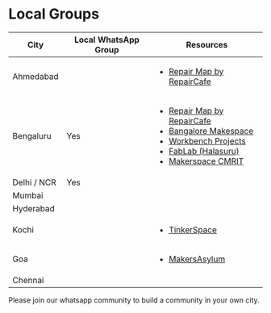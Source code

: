 # Local Groups

| City        | Local WhatsApp Group | Resources                                                                                                                                                                                                                                                                                                                                                                                                                                                                                                                           |
| ----------- | -------------------- | ----------------------------------------------------------------------------------------------------------------------------------------------------------------------------------------------------------------------------------------------------------------------------------------------------------------------------------------------------------------------------------------------------------------------------------------------------------------------------------------------------------------------------------- |
| Ahmedabad   |                      | <ul><li><a href="https://www.google.com/maps/d/u/4/edit?mid=1a_y1nsN3M05Aza_k18HZHWjvLFZer4M&#x26;usp=sharing">Repair Map by RepairCafe</a></li></ul>                                                                                                                                                                                                                                                                                                                                                                               |
| Bengaluru   | Yes                  | <ul><li><a href="https://www.google.com/maps/d/u/0/viewer?mid=1RyNP2fBWb03lPieC1K2UHM8uqFlXCLo&#x26;ll=12.953039040705454%2C77.66222894999999&#x26;z=11">Repair Map by RepairCafe</a></li><li><a href="http://bangaloremakespace.org/">Bangalore Makespace</a></li><li><a href="https://workbenchprojects.com/">Workbench Projects</a></li><li><a href="https://www.fablabs.io/labs/workbenchprojects">FabLab (Halasuru)</a></li><li><a href="https://www.cmrit.ac.in/departments/makerspace-cmrit/">Makerspace CMRIT</a></li></ul> |
| Delhi / NCR | Yes                  |                                                                                                                                                                                                                                                                                                                                                                                                                                                                                                                                     |
| Mumbai      |                      |                                                                                                                                                                                                                                                                                                                                                                                                                                                                                                                                     |
| Hyderabad   |                      |                                                                                                                                                                                                                                                                                                                                                                                                                                                                                                                                     |
| Kochi       |                      | <ul><li><a href="https://tinkerhub.frappe.cloud/tinkerspace">TinkerSpace</a></li></ul>                                                                                                                                                                                                                                                                                                                                                                                                                                              |
| Goa         |                      | <ul><li><a href="https://makersasylum.com/">MakersAsylum</a></li></ul>                                                                                                                                                                                                                                                                                                                                                                                                                                                              |
| Chennai     |                      |                                                                                                                                                                                                                                                                                                                                                                                                                                                                                                                                     |

Please join our whatsapp community to build a community in your own city.
